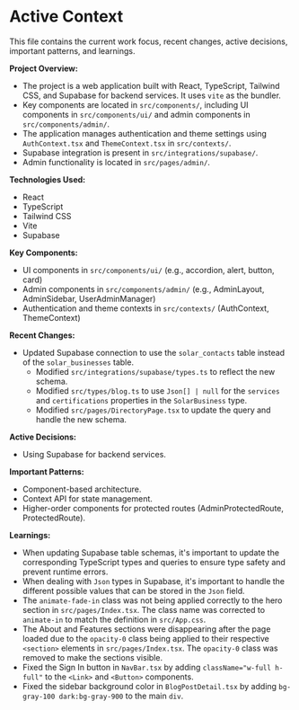 # Active Context

This file contains the current work focus, recent changes, active decisions, important patterns, and learnings.

**Project Overview:**

*   The project is a web application built with React, TypeScript, Tailwind CSS, and Supabase for backend services. It uses `vite` as the bundler.
*   Key components are located in `src/components/`, including UI components in `src/components/ui/` and admin components in `src/components/admin/`.
*   The application manages authentication and theme settings using `AuthContext.tsx` and `ThemeContext.tsx` in `src/contexts/`.
*   Supabase integration is present in `src/integrations/supabase/`.
*   Admin functionality is located in `src/pages/admin/`.

**Technologies Used:**

*   React
*   TypeScript
*   Tailwind CSS
*   Vite
*   Supabase

**Key Components:**

*   UI components in `src/components/ui/` (e.g., accordion, alert, button, card)
*   Admin components in `src/components/admin/` (e.g., AdminLayout, AdminSidebar, UserAdminManager)
*   Authentication and theme contexts in `src/contexts/` (AuthContext, ThemeContext)

**Recent Changes:**

*   Updated Supabase connection to use the `solar_contacts` table instead of the `solar_businesses` table.
    *   Modified `src/integrations/supabase/types.ts` to reflect the new schema.
    *   Modified `src/types/blog.ts` to use `Json[] | null` for the `services` and `certifications` properties in the `SolarBusiness` type.
    *   Modified `src/pages/DirectoryPage.tsx` to update the query and handle the new schema.

**Active Decisions:**

*   Using Supabase for backend services.

**Important Patterns:**

*   Component-based architecture.
*   Context API for state management.
*   Higher-order components for protected routes (AdminProtectedRoute, ProtectedRoute).

**Learnings:**

*   When updating Supabase table schemas, it's important to update the corresponding TypeScript types and queries to ensure type safety and prevent runtime errors.
*   When dealing with `Json` types in Supabase, it's important to handle the different possible values that can be stored in the `Json` field.
*   The `animate-fade-in` class was not being applied correctly to the hero section in `src/pages/Index.tsx`. The class name was corrected to `animate-in` to match the definition in `src/App.css`.
*   The About and Features sections were disappearing after the page loaded due to the `opacity-0` class being applied to their respective `<section>` elements in `src/pages/Index.tsx`. The `opacity-0` class was removed to make the sections visible.
*   Fixed the Sign In button in `NavBar.tsx` by adding `className="w-full h-full"` to the `<Link>` and `<Button>` components.
*   Fixed the sidebar background color in `BlogPostDetail.tsx` by adding `bg-gray-100 dark:bg-gray-900` to the main `div`.
